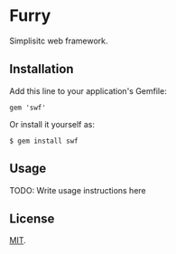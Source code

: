 # Furry

Simplisitc web framework.

## Installation

Add this line to your application's Gemfile:

    gem 'swf'

Or install it yourself as:

    $ gem install swf

## Usage

TODO: Write usage instructions here

## License

[MIT](LICENSE).
